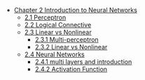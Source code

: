

<!--
 * @Author       : Jingsheng Lyu
 * @Date         : 2020-06-30 20:03:59
 * @LastEditors  : Jingsheng Lyu
 * @LastEditTime : 2020-06-30 21:02:38
 * @FilePath     : /Deep_Learning/Chapter2/README.md
 * @Github       : https://github.com/jingshenglyu
 * @Web          : https://jingshenglyu.github.io/
 * @E-Mail       : jingshenglyu@gmail.com
--> 
- [Chapter 2 Introduction to Neural Networks](#chapter-2-introduction-to-neural-networks)
    - [2.1 Perceptron](#21-perceptron)
    - [2.2 Logical Connective](#22-logical-connective)
    - [2.3 Linear vs Nonlinear](#23-linear-vs-nonlinear)
        - [2.3.1 Multi-perceptron](#231-multi-perceptron)
        - [2.3.2 Linear vs Nonlinear](#232-linear-vs-nonlinear)
    - [2.4 Neural Networks](#24-neural-networks)
        - [2.4.1 multi layers and introduction](#241-multi-layers-and-introduction)
        - [2.4.2 Activation Function](#242-activation-function)
